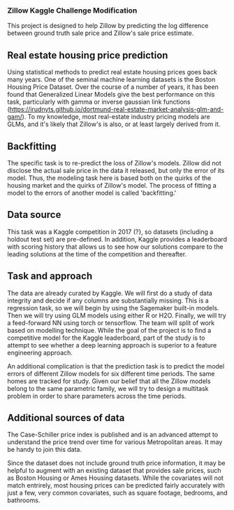 ### Zillow Kaggle Challenge Modification

This project is designed to help Zillow by predicting the log difference between ground truth sale price and Zillow's sale price estimate.

## Real estate housing price prediction
Using statistical methods to predict real estate housing prices goes back many years.  One of the seminal machine learning datasets is the Boston Housing Price Dataset.  Over the course of a number of years, it has been found that Generalized Linear Models give the best performance on this task, particularly with gamma or inverse gaussian link functions (https://irudnyts.github.io/dortmund-real-estate-market-analysis-glm-and-gam/).  To my knowledge, most real-estate industry pricing models are GLMs, and it's likely that Zillow's is also, or at least largely derived from it.

## Backfitting
The specific task is to re-predict the loss of Zillow's models.  Zillow did not disclose the actual sale price in the data it released, but only the error of its model.  Thus, the modeling task here is based both on the quirks of the housing market and the quirks of Zillow's model.  The process of fitting a model to the errors of another model is called 'backfitting.'

## Data source
This task was a Kaggle competition in 2017 (?}, so datasets (including a holdout test set) are pre-defined.  In addition, Kaggle provides a leaderboard with scoring history that allows us to see how our solutions compare to the leading solutions at the time of the competition and thereafter.

## Task and approach
The data are already curated by Kaggle.  We will first do a study of data integrity and decide if any columns are substantially missing.  This is a regression task, so we will begin by using the Sagemaker built-in models.  Then we will try using GLM models using either R or H2O.  Finally, we will try a feed-forward NN using torch or tensorflow.  The team will split of work based on modelling technique.  While the goal of the project is to find a competitive model for the Kaggle leaderboard, part of the study is to attempt to see whether a deep learning approach is superior to a feature engineering approach.

An additional complication is that the prediction task is to predict the model errors of different Zillow models for six different time periods.  The same homes are tracked for study.  Given our belief that all the Zillow models belong to the same parametric family, we will try to design a multitask problem in order to share parameters across the time periods.

## Additional sources of data

The Case-Schiller price index is published and is an advanced attempt to understand the price trend over time for various Metropolitan areas.  It may be handy to join this data.

Since the dataset does not include ground truth price information, it may be helpful to augment with an existing dataset that provides sale prices, such as Boston Housing or Ames Housing datasets.  While the covariates will not match entrirely, most housing prices can be predicted fairly accurately with just a few, very common covariates, such as square footage, bedrooms, and bathrooms.
